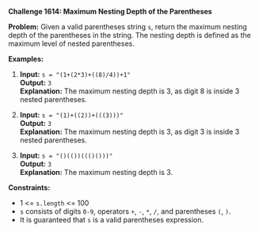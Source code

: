**Challenge 1614: Maximum Nesting Depth of the Parentheses**

**Problem:**
Given a valid parentheses string `s`, return the maximum nesting depth of the parentheses in the string. The nesting depth is defined as the maximum level of nested parentheses.

**Examples:**

1. **Input:** `s = "(1+(2*3)+((8)/4))+1"`  
   **Output:** `3`  
   **Explanation:** The maximum nesting depth is 3, as digit 8 is inside 3 nested parentheses.

2. **Input:** `s = "(1)+((2))+(((3)))"`  
   **Output:** `3`  
   **Explanation:** The maximum nesting depth is 3, as digit 3 is inside 3 nested parentheses.

3. **Input:** `s = "()(())((()()))"`  
   **Output:** `3`  
   **Explanation:** The maximum nesting depth is 3.

**Constraints:**

- 1 <= `s.length` <= 100
- `s` consists of digits `0-9`, operators `+`, `-`, `*`, `/`, and parentheses `(`, `)`.
- It is guaranteed that `s` is a valid parentheses expression.

